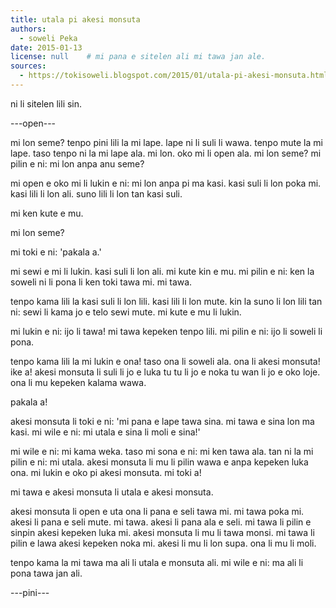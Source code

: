 ```yaml
---
title: utala pi akesi monsuta
authors:
  - soweli Peka
date: 2015-01-13
license: null    # mi pana e sitelen ali mi tawa jan ale.
sources:
  - https://tokisoweli.blogspot.com/2015/01/utala-pi-akesi-monsuta.html
---
```


ni li sitelen lili sin.

---open---

mi lon seme?
tenpo pini lili la mi lape. lape ni li suli li wawa. tenpo mute la mi lape. taso tenpo ni la mi lape ala.
mi lon.
oko mi li open ala. mi lon seme? mi pilin e ni: mi lon anpa anu seme?

mi open e oko mi li lukin e ni: mi lon anpa pi ma kasi. kasi suli li lon poka mi. kasi lili li lon ali. suno lili li lon tan kasi suli.

mi ken kute e mu.

mi lon seme?

mi toki e ni: 'pakala a.'

mi sewi e mi li lukin. kasi suli li lon ali. mi kute kin e mu. mi pilin e ni: ken la soweli ni li pona li ken toki tawa mi. mi tawa.

tenpo kama lili la kasi suli li lon lili. kasi lili li lon mute. kin la suno li lon lili tan ni: sewi li kama jo e telo sewi mute. mi kute e mu li lukin.

mi lukin e ni: ijo li tawa! mi tawa kepeken tenpo lili. mi pilin e ni: ijo li soweli li pona.

tenpo kama lili la mi lukin e ona! taso ona li soweli ala. ona li akesi monsuta! ike a! akesi monsuta li suli li jo e luka tu tu li jo e noka tu wan li jo e oko loje. ona li mu kepeken kalama wawa.

pakala a!

akesi monsuta li toki e ni: 'mi pana e lape tawa sina. mi tawa e sina lon ma kasi. mi wile e ni: mi utala e sina li moli e sina!'

mi wile e ni: mi kama weka. taso mi sona e ni: mi ken tawa ala. tan ni la mi pilin e ni: mi utala. akesi monsuta li mu li pilin wawa e anpa kepeken luka ona. mi lukin e oko pi akesi monsuta. mi toki a!

mi tawa e akesi monsuta li utala e akesi monsuta.

akesi monsuta li open e uta ona li pana e seli tawa mi. mi tawa poka mi. akesi li pana e seli mute. mi tawa. akesi li pana ala e seli. mi tawa li pilin e sinpin akesi kepeken luka mi. akesi monsuta li mu li tawa monsi. mi tawa li pilin e lawa akesi kepeken noka mi. akesi li mu li lon supa. ona li mu li moli.

tenpo kama la mi tawa ma ali li utala e monsuta ali. mi wile e ni: ma ali li pona tawa jan ali.

---pini--- 

<!-- 

Comments from Kaliputra (2015-01-15):

no 'e' with 'tawa' ante la pona mute.

-->